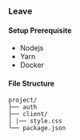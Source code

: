 ### Leave

#### Setup Prerequisite

- Nodejs
- Yarn
- Docker

#### File Structure

```
project/
├── auth
├── client/
│ |── style.css
└── package.json
```
